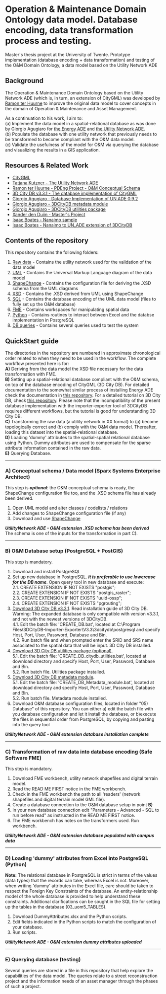 # Operation & Maintenance Domain Ontology data model. Database encoding, data transformation process and testing.   
Master's thesis project at the University of Twente. Prototype implementation (database encoding + data transformation) and testing of the O&M Domain Ontology, a data model based on the Utility Network ADE

## Background

The Operation & Maintenance Domain Ontology based on the Utility Network ADE (which is, in turn, an extension of CityGML) was developed by [Ramon ter Huurne](https://github.com/RamonTerHuurne/UtilityNetwork-OperationsAndMaintenance) to improve the original data model to cover concepts in the domain of Operation & Maintenance and Asset Management.  

As a continuation to his work, I aim to:  
(a) Implement the data model in a spatial-relational database as was done by Giorgio Agugiaro for [the Energy ADE](https://github.com/gioagu/3dcitydb_energy_ade) and [the Utility Network ADE](https://github.com/gioagu/3dcitydb_utility_network_ade).  
(b) Populate the database with one utility network that previously needs to be transformed to become compliant with the O&M data model.  
(c) Validate the usefulness  of the model for O&M via querying the database and visualizing the results in a GIS application.  


## Resources & Related Work

- [CityGML](https://www.opengeospatial.org/standards/citygml)  
- [Tatjana Kutzner - The Utility Network ADE](https://github.com/TatjanaKutzner/CityGML-UtilityNetwork-ADE#citygml-utilitynetwork-ade)
- [Ramon ter Huurne - PDEng Project - O&M Conceptual Schema](https://github.com/RamonTerHuurne/UtilityNetwork-OperationsAndMaintenance)
- [3D City DB v3.3.1 - The database implementation of CityGML](https://www.3dcitydb.org/3dcitydb/)
- [Giorgio Agugiaro - Database Implementation of UN ADE 0.9.2](https://github.com/gioagu/3dcitydb_utility_network_ade)
- [Giorgio Agugiaro - 3DCityDB metadata module](https://github.com/gioagu/3dcitydb_metadata_module)
- [Giorgio Agugiaro - 3DCityDB utilities package](https://github.com/gioagu/3dcitydb_utilities)
- [Xander den Duijn - Master's Project](https://github.com/XanderdenDuijn/CityGML-Utility-Network-ADE)
- [Isaac Boates - Nanaimo sample](https://github.com/iboates/CityGML-UtilityNetwork-ADE-Nanaimo-Water-Network-Sample)
- [Isaac Boates - Nanaimo to UN_ADE extension of 3DCityDB](https://github.com/iboates/nanaimo_3dcitydb)  


## Contents of the repository

This repository contains the following folders:
1. [Raw data](https://github.com/FedericoFossatti/Utility-Network-ADE-OM-extension/tree/master/01%29%20Raw%20Data) - Contains the utility network used for the validation of the data model
2. [UML](https://github.com/FedericoFossatti/Utility-Network-ADE-OM-extension/tree/master/02%29%20UML%20(Data%20model)) - Contains the Universal Markup Language diagram of the data model
3. [ShapeChange](https://github.com/FedericoFossatti/Utility-Network-ADE-OM-extension/tree/master/03%29%20ShapeChange%20(Transformation%20from%20UML%20to%20XSD)) - Contains the configuration file for deriving the .XSD schema from the UML diagrams
4. [XSD](https://github.com/FedericoFossatti/Utility-Network-ADE-OM-extension/tree/master/04%29%20XSD) - Contains the .XSD derived from UML using ShapeChange 
5. [SQL](https://github.com/FedericoFossatti/Utility-Network-ADE-OM-extension/tree/master/05%29%20SQL%20(Database%20set%20up%20files)) - Contains the database encoding of the UML data model (files to fully set up the O&M database)
6. [FME](https://github.com/FedericoFossatti/Utility-Network-ADE-OM-extension/tree/master/06%29%20FME%20(Data%20transformation%20and%20loading%20workbench)) - Contains workspaces for manipulating spatial data
7. [Python](https://github.com/FedericoFossatti/Utility-Network-ADE-OM-extension/tree/master/07%29%20Python%20(Loading%20dummy%20attributes)) - Contains routines to interact between Excel and the databse implementation in PostgreSQL
8. [DB queries](https://github.com/FedericoFossatti/Utility-Network-ADE-OM-extension/tree/master/08%29%20DB%20Queries) - Contains several queries used to test the system


## QuickStart guide

The directories in the repository are numbered in approximate chronological order related to when they need to be used in the workflow.
The complete workflow presented here is for:  
**A)** Deriving from the data model the XSD file necessary for the data transformation with FME.  
**B)** Setting up a spatial-relational database compliant with the O&M schema, on top of the database encoding of CityGML (3D City DB).
For detailed documentation to the somewhat similar process of installing Energy ADE check the documentation in [this repository](https://github.com/gioagu/3dcitydb_energy_ade/tree/master/manual). For a detailed tutorial on 3D City DB, check [this repository](https://github.com/3dcitydb/tutorials). Please note that the incompatibility of the present database implementation with the importer-exporter tool of 3DCityDB requires different workflows, but the tutorial is good for understanding 3D City DB.    
**C)** Transforming the raw data (a utility network in XX format) to (a) become topologically correct and (b) comply with the O&M data model. Thereafter, loading this dataset into the spatial-relational database.  
**D)** Loading 'dummy' attributes to the spatial-spatial relational database using Python. Dummy attributes are used to compensate for the sparse attribute information contained in the raw data.  
**E)** Querying Database. 

---
### A) Conceptual schema / Data model (Sparx Systems Enterprise Architect)
This step is ***optional***: the O&M conceptual schema is ready, the ShapeChange configuration file too, and the .XSD schema file has already been derived.  
1. Open UML model and alter classes / codelists / relations
2. Add changes to ShapeChange configuration file (if any)
3. Download and use [ShapeChange](https://shapechange.net/get-started/)  

 ***UtilityNetwork ADE - O&M extension .XSD schema has been derived***  
 The schema is one of the inputs for the transformation in part C). 

---
### B) O&M Database setup (PostgreSQL + PostGIS)
This step is mandatory.  
1. Download and install PostgreSQL
2. Set up new database in PostgreSQL. ***It is preferable to use lowercase for the DB name***. Open query tool in new database and execute:  
     2.1. CREATE EXTENSION IF NOT EXISTS "postgis";  
     2.2. CREATE EXTENSION IF NOT EXISTS "postgis_raster";  
     2.3. CREATE EXTENSION IF NOT EXISTS "uuid-ossp";  
     2.4. CREATE EXTENSION IF NOT EXISTS "pgrouting";  
3. [Download 3D City DB v3.3.1](https://www.3dcitydb.org/3dcitydb/d3ddatabase/). Read installation guide of 3D City DB. Warning: The expanded database is only compatible with version v3.3.1, and not with the newest versions of 3DCityDB.  
     4.1. Edit the batch file: 'CREATE_DB.bat', located at C:\Program Files\3DCityDB-Importer-Exporter\V3.3\3dcitydb\postgresql and specify Host, Port, User, Password, Database and Bin.  
     4.2. Run batch file and when prompted enter the SRID and SRS name associated to the spatial data that will be input. 3D City DB installed.   
4. [Download 3D City DB utilities package (optional)](https://github.com/gioagu/3dcitydb_utilities).   
     5.1. Edit the batch file: 'CREATE_DB_citydb_utilities.bat', located at download directory and specify Host, Port, User, Password, Database and Bin.  
     5.2. Run batch file. Utilities package installed.  
5. [Download 3D City DB metadata module](https://github.com/gioagu/3dcitydb_metadata_module).   
     5.1. Edit the batch file: 'CREATE_DB_Metadata_module.bat', located at download directory and specify Host, Port, User, Password, Database and Bin.  
     5.2. Run batch file. Metadata module installed.  
6. Download O&M database configuration files, located in folder "05) Database" of this repository. You can either a) edit the batch file with you database configuration and let it install the database, or b)execute the files in sequential order from PostgreSQL, by copying and pasting into the query tool

 ***UtilityNetwork ADE - O&M extension database installation complete***

---
### C) Transformation of raw data into database encoding (Safe Software FME)  
This step is mandatory.  
 1. Download FME workbench, utility network shapefiles and digital terrain model.
 2. Read the READ ME FIRST notice in the FME workbench.
 3. Check in the FME workbench the path to all 'readers' (network shapefiles and digital terrain model GML file).
 4. Create a database connection to the O&M database setup in point **B)**
 5. In your new database connection edit "Parameters - Advanced - SQL to run before read" as instructed in the READ ME FIRST notice.
 6. The FME workbench has notes on the transformers used. Run workbench.
  
 ***UtilityNetwork ADE - O&M extension database populated with campus data***
  
---
### D) Loading 'dummy' attributes from Excel into PostgreSQL (Python)
**Note:** The relational database in PostgreSQL is strict in terms of the values (data types) that the records can take, whereas Excel is not. Moreover, when writing 'dummy' attributes in the Excel file, care should be taken to respect the Foreign Key Constraints of the database. An entity-relationship model of the whole database is provided to help understand these constraints. Additional clarifications can be sought in the SQL file for setting up the tables in the database (03_uom5_TABLES).

1. Download DummyAttributes.xlsx and the Python scripts.  
2. Edit fields indicated in the Python scripts to match the configuration of your database.  
3. Run scripts.  

 ***UtilityNetwork ADE - O&M extension dummy attributes uploaded***
  
  ---
### E) Querying database (testing)

 Several queries are stored in a file in this repository that help explore the capabilities of the data model. The queries relate to a street reconstruction project and the information needs of an asset manager through the phases of such a project.
